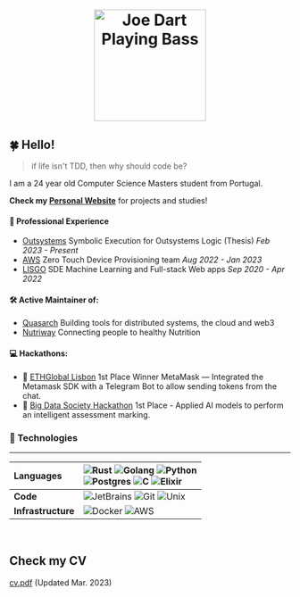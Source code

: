 <h1 align=center><img style="width: 200px;"src="joe-dart.gif" alt="Joe Dart Playing Bass"></h1>

## 🍀 Hello!

> if life isn't TDD, then why should code be?

I am a 24 year old Computer Science Masters student from Portugal.

**Check my [Personal Website](https://andree37.github.io/)** for projects and studies!

#### 🏢 Professional Experience
-   [Outsystems](https://www.outsystems.com/) Symbolic Execution for Outsystems Logic (Thesis) *Feb 2023 - Present*
-   [AWS](https://aws.amazon.com) Zero Touch Device Provisioning team *Aug 2022 - Jan 2023*
-   [LISGO](https://www.linkedin.com/company/lisgo?originalSubdomain=pt) SDE Machine Learning and Full-stack Web apps *Sep 2020 - Apr 2022*

#### 🛠️ Active Maintainer of:
- [Quasarch](http://www.quasarch.cloud/) Building tools for distributed systems, the cloud and web3
- [Nutriway](https://nutriway.pt/) Connecting people to healthy Nutrition

#### 💻 Hackathons:
- 🥇 [ETHGlobal Lisbon](https://ethglobal.com/showcase/web3telbot-suxdo) 1st Place Winner MetaMask — Integrated the Metamask SDK with a Telegram Bot to allow sending tokens from the chat.
- 🥇 [Big Data Society Hackathon](https://www.mq.edu.au/faculty-of-science-and-engineering/departments-and-schools/school-of-computing/news-and-events/news-items/big-data-society-hackathon) 1st Place - Applied AI models to perform an intelligent assessment marking.

### 🔨 Technologies

---

| Languages | ![Rust](https://img.shields.io/badge/rust-b7410e.svg?style=for-the-badge&logo=rust&logoColor=white) ![Golang](https://img.shields.io/badge/golang-2CA5E0.svg?style=for-the-badge&logo=go&logoColor=white) ![Python](https://img.shields.io/badge/python-%233776AB.svg?style=for-the-badge&logo=python&logoColor=white)<br> ![Postgres](https://img.shields.io/badge/postgresql-%23316192.svg?style=for-the-badge&logo=postgresql&logoColor=white) ![C](https://img.shields.io/badge/c/c++-000000.svg?style=for-the-badge&logo=c&logoColor=white) ![Elixir](https://img.shields.io/badge/elixir-%23322192.svg?style=for-the-badge&logo=elixir&logoColor=purple)| 
| :-------- | :----------------------------------------------------------------------------------------------------------------------------------------------------------------------------------------------------------------------------------------------------------------------------------------------------------------------------------------------------------------------------------------------------------------------------------------------------------------- |
| **Code**  | ![JetBrains](https://img.shields.io/badge/jetbrains-000000.svg?style=for-the-badge&logo=jetbrains&logoColor=white) ![Git](https://img.shields.io/badge/git-%23F05033.svg?style=for-the-badge&logo=git&logoColor=white) ![Unix](https://img.shields.io/badge/Unix-FCC624?style=for-the-badge&logo=apple&logoColor=black) <br>                        |
| **Infrastructure**  | ![Docker](https://img.shields.io/badge/Docker-2CA5E0?style=for-the-badge&logo=docker&logoColor=white) ![AWS](https://img.shields.io/badge/aws-232F3E.svg?style=for-the-badge&logo=amazonaws&logoColor=white)                      |

<br>

## Check my CV
[cv.pdf](cv.pdf) (Updated Mar. 2023)
